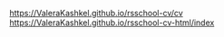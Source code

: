 https://ValeraKashkel.github.io/rsschool-cv/cv
https://ValeraKashkel.github.io/rsschool-cv-html/index
